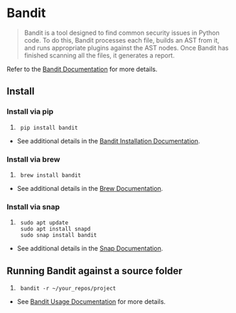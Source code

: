 # Bandit

> Bandit is a tool designed to find common security issues in Python code. To do this, Bandit processes each file, builds an AST from it, and runs appropriate plugins against the AST nodes. Once Bandit has finished scanning all the files, it generates a report.

Refer to the [Bandit Documentation] for more details.

## Install

### Install via pip

1. ```console
    pip install bandit
    ```

- See additional details in the [Bandit Installation Documentation].

### Install via brew

1. ```console
    brew install bandit
    ```

- See additional details in the [Brew Documentation].

### Install via snap

1. ```console
    sudo apt update
    sudo apt install snapd
    sudo snap install bandit
    ```

- See additional details in the [Snap Documentation].

## Running Bandit against a source folder

1. ```console
    bandit -r ~/your_repos/project
    ```

- See [Bandit Usage Documentation] for more details.

[Bandit Documentation]: https://bandit.readthedocs.io/en/latest/
[Bandit Installation Documentation]: https://bandit.readthedocs.io/en/latest/start.html
[Bandit Usage Documentation]: https://bandit.readthedocs.io/en/latest/start.html#usage
[Brew Documentation]: https://formulae.brew.sh/formula/bandit
[Snap Documentation]: https://snapcraft.io/install/bandit/ubuntu
